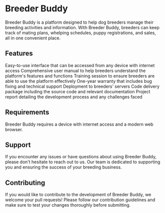# Breeder Buddy

Breeder Buddy is a platform designed to help dog breeders manage their breeding activities and information. With Breeder Buddy, breeders can keep track of mating plans, whelping schedules, puppy registrations, and sales, all in one convenient place.

## Features

Easy-to-use interface that can be accessed from any device with internet access
Comprehensive user manual to help breeders understand the platform's features and functions
Training session to ensure breeders are able to use the platform effectively
One-year warranty that includes bug fixing and technical support
Deployment to breeders' servers
Code delivery package including the source code and relevant documentation
Project report detailing the development process and any challenges faced

## Requirements
Breeder Buddy requires a device with internet access and a modern web browser.

## Support
If you encounter any issues or have questions about using Breeder Buddy, please don't hesitate to reach out to us. Our team is dedicated to supporting you and ensuring the success of your breeding business.

## Contributing
If you would like to contribute to the development of Breeder Buddy, we welcome your pull requests! Please follow our contribution guidelines and make sure to test your changes thoroughly before submitting.
